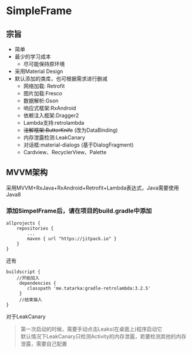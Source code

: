 # SimpleFrame #
## 宗旨 ##
- 简单
- 最少的学习成本
	- 尽可能保持原环境
- 采用Material Design
- 默认添加的类库，也可根据需求进行删减
	- 网络加载: Retrofit
	- 图片加载:Fresco
	- 数据解析:Gson
	- 响应式框架:RxAndroid
	- 依赖注入框架:Dragger2
	- Lambda支持:retrolambda  
	- <s>注解框架:ButterKnife</s> (改为DataBinding)
	- 内存泄露检测:LeakCanary
	- 对话框:material-dialogs (基于DialogFragment)
	- Cardview、RecyclerView、Palette

## MVVM架构 ##
采用MVVM+RxJava+RxAndroid+Retrofit+Lambda表达式，Java需要使用Java8
	
### 添加SimpelFrame后，请在项目的build.gradle中添加  

	allprojects {
    	repositories {
    	    ...
    	    maven { url "https://jitpack.io" }
    	}
	}

还有

	buildscript {
		//开始加入
		 dependencies {
		 	classpath 'me.tatarka:gradle-retrolambda:3.2.5'
		 }
		 //结束插入
	}

对于LeakCanary  
> 第一次启动的时候，需要手动点击Leaks(在桌面上)程序启动它  
> 默认情况下LeakCanary只检测Activity的内存泄露，若要检测其他的内存泄露，需要自己配置